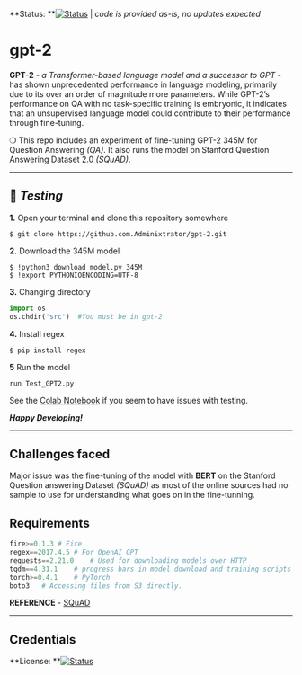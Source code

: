 **Status: **[![Status](https://img.shields.io/badge/Updates-Completed-skirretgreen)](https://github.com/openai/gpt-2)      | *code is provided as-is, no updates expected*

<h1 color="green">gpt-2</h1>

**GPT-2** - *a Transformer-based language model and a successor to GPT* - has shown unprecedented performance in language modeling, primarily due to its over an order of magnitude more parameters. While GPT-2’s performance on QA with no task-specific training is embryonic, it indicates that an unsupervised language model could contribute to their performance through fine-tuning.

❍ This repo includes an experiment of fine-tuning GPT-2 345M for Question Answering _(QA)_. It also runs the model on Stanford Question Answering Dataset 2.0 _(SQuAD)_.

------------------------------------------------------------------------

## :page_with_curl: _Testing_

**1.** Open your terminal and clone this repository somewhere 

```shell    
$ git clone https://github.com.Adminixtrator/gpt-2.git
```
**2.** Download the 345M model

```shell
$ !python3 download_model.py 345M
$ !export PYTHONIOENCODING=UTF-8
```
**3.** Changing directory

```python
import os
os.chdir('src')  #You must be in gpt-2
```
**4.** Install regex 

```shell
$ pip install regex
```
**5** Run the model

```shell
run Test_GPT2.py 
```
See the [Colab Notebook](https://colab.research.google.com/drive/1LeOsYzxxMXDFiI3CXKgUktGZJ7Bvl2-7#scrollTo=oEQYAQ_8Rv3P) if you seem to have issues with testing.

**_Happy Developing!_**

-------------------------------------------------------

## Challenges faced

Major issue was the fine-tuning of the model with **BERT** on the Stanford Question answering Dataset _(SQuAD)_ as most of the online sources had no sample to use for understanding what goes on in the fine-tunning. 

## Requirements

```python
fire>=0.1.3 # Fire 
regex==2017.4.5 # For OpenAI GPT
requests==2.21.0    # Used for downloading models over HTTP 
tqdm==4.31.1    # progress bars in model download and training scripts
torch>=0.4.1    # PyTorch
boto3   # Accessing files from S3 directly.
```

**REFERENCE** - [SQuAD](https://github.com/aswalin/SQuAD)

--------------------------------------------
## Credentials

**License: **[![Status](https://img.shields.io/badge/MIT-Approved-electronblue)](./LICENSE)
